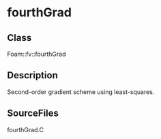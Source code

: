 # fourthGrad 
## Class
Foam::fv::fourthGrad

## Description
Second-order gradient scheme using least-squares.

## SourceFiles
fourthGrad.C

